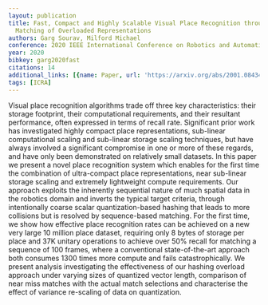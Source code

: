 ```yaml
---
layout: publication
title: Fast, Compact and Highly Scalable Visual Place Recognition through Sequence-based
  Matching of Overloaded Representations
authors: Garg Sourav, Milford Michael
conference: 2020 IEEE International Conference on Robotics and Automation (ICRA)
year: 2020
bibkey: garg2020fast
citations: 14
additional_links: [{name: Paper, url: 'https://arxiv.org/abs/2001.08434'}]
tags: [ICRA]
---
```

Visual place recognition algorithms trade off three key characteristics:
their storage footprint, their computational requirements, and their resultant
performance, often expressed in terms of recall rate. Significant prior work
has investigated highly compact place representations, sub-linear computational
scaling and sub-linear storage scaling techniques, but have always involved a
significant compromise in one or more of these regards, and have only been
demonstrated on relatively small datasets. In this paper we present a novel
place recognition system which enables for the first time the combination of
ultra-compact place representations, near sub-linear storage scaling and
extremely lightweight compute requirements. Our approach exploits the
inherently sequential nature of much spatial data in the robotics domain and
inverts the typical target criteria, through intentionally coarse scalar
quantization-based hashing that leads to more collisions but is resolved by
sequence-based matching. For the first time, we show how effective place
recognition rates can be achieved on a new very large 10 million place dataset,
requiring only 8 bytes of storage per place and 37K unitary operations to
achieve over 50% recall for matching a sequence of 100 frames, where a
conventional state-of-the-art approach both consumes 1300 times more compute
and fails catastrophically. We present analysis investigating the effectiveness
of our hashing overload approach under varying sizes of quantized vector
length, comparison of near miss matches with the actual match selections and
characterise the effect of variance re-scaling of data on quantization.